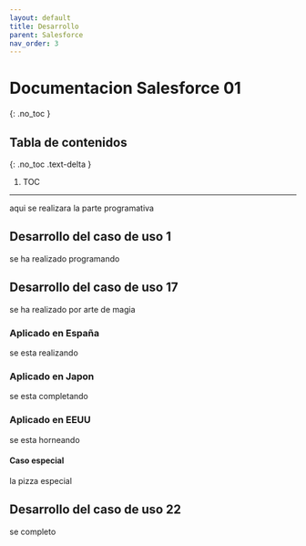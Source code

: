```yaml
---
layout: default
title: Desarrollo
parent: Salesforce
nav_order: 3
---
```


# Documentacion Salesforce 01
{: .no_toc }

## Tabla de contenidos
{: .no_toc .text-delta }

1. TOC


---

aqui se realizara la parte programativa

## Desarrollo del caso de uso 1

se ha realizado programando

## Desarrollo del caso de uso 17

se ha realizado por arte de magia

### Aplicado en España

se esta realizando

### Aplicado en Japon

se esta completando

### Aplicado en EEUU

se esta horneando

#### Caso especial

la pizza especial

## Desarrollo del caso de uso 22

se completo
